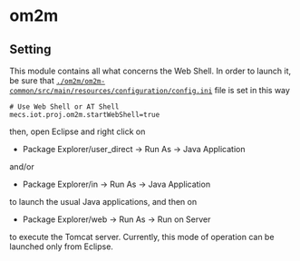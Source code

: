# om2m

## Setting
This module contains all what concerns the Web Shell. In order to launch it, be sure that [```./om2m/om2m-common/src/main/resources/configuration/config.ini```](https://github.com/openformatproj/augmented-things/blob/master/augmented-things/om2m/om2m-common/src/main/resources/configuration/config.ini) file is set in this way
```
# Use Web Shell or AT Shell
mecs.iot.proj.om2m.startWebShell=true
```
then, open Eclipse and right click on

* Package Explorer/user_direct -> Run As -> Java Application

and/or

* Package Explorer/in -> Run As -> Java Application

to launch the usual Java applications, and then on

* Package Explorer/web -> Run As -> Run on Server

to execute the Tomcat server. Currently, this mode of operation can be launched only from Eclipse.
